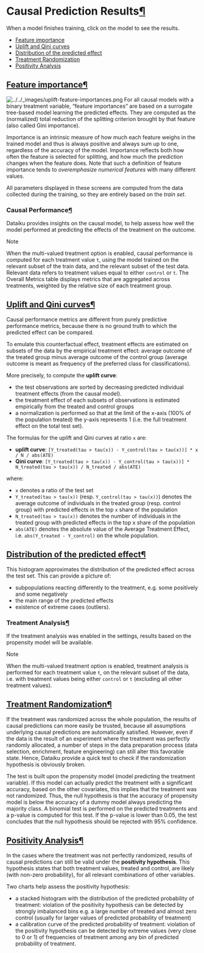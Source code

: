 Causal Prediction Results[¶](#causal-prediction-results "Permalink to this heading")
====================================================================================


When a model finishes training, click on the model to see the results.



* [Feature importance](#feature-importance)
* [Uplift and Qini curves](#uplift-and-qini-curves)
* [Distribution of the predicted effect](#distribution-of-the-predicted-effect)
* [Treatment Randomization](#treatment-randomization)
* [Positivity Analysis](#positivity-analysis)




[Feature importance](#id1)[¶](#feature-importance "Permalink to this heading")
------------------------------------------------------------------------------


![../../_images/uplift-feature-importances.png](../../_images/uplift-feature-importances.png)
For all causal models with a binary treatment variable, “feature importances” are based on a surrogate tree\-based model learning the predicted effects. They are computed as the (normalized) total reduction of the splitting criterion brought by that feature (also called Gini importance).


Importance is an intrinsic measure of how much each feature weighs in the trained model and thus is always positive and always sum up to one, regardless of the accuracy of the model. Importance reflects both how often the feature is selected for splitting, and how much the prediction changes when the feature does. Note that such a definition of feature importance tends to *overemphasize numerical features* with many different values.


All parameters displayed in these screens are computed from the data collected during the training, so they are entirely based on the *train set*.



### Causal Performance[¶](#causal-performance "Permalink to this heading")


Dataiku provides insights on the causal model, to help assess how well the model performed at predicting the effects of the treatment on the outcome.



Note


When the multi\-valued treatment option is enabled, causal performance is computed for each treatment value `t`, using the model trained on the relevant subset of the train data, and the relevant subset of the test data. Relevant data refers to treatment values equal to either `control` or `t`.
The Overall Metrics table displays metrics that are aggregated across treatments, weighted by the relative size of each treatment group.






[Uplift and Qini curves](#id2)[¶](#uplift-and-qini-curves "Permalink to this heading")
--------------------------------------------------------------------------------------


Causal performance metrics are different from purely predictive performance metrics, because there is no ground truth to which the predicted effect can be compared.


To emulate this counterfactual effect, treatment effects are estimated on subsets of the data by the empirical treatment effect: average outcome of the treated group minus average outcome of the control group (average outcome is meant as frequency of the preferred class for classifications).


More precisely, to compute the **uplift curve**:


* the test observations are sorted by decreasing predicted individual treatment effects (from the causal model).
* the treatment effect of each subsets of observations is estimated empirically from the treated and control groups
* a normalization is performed so that at the limit of the x\-axis (100% of the population treated) the y\-axis represents 1 (i.e. the full treatment effect on the total test set).


The formulas for the uplift and Qini curves at ratio `x` are:


* **uplift curve**: `[Y_treated(tau > tau(x)) - Y_control(tau > tau(x))] * x / N / abs(ATE)`
* **Qini curve**: `[Y_treated(tau > tau(x)) - Y_control(tau > tau(x))] * N_treated(tau > tau(x)) / N_treated / abs(ATE)`


where:


* `x` denotes a ratio of the test set
* `Y_treated(tau > tau(x))` (resp. `Y_control(tau > tau(x))`) denotes the average outcome of individuals in the treated group (resp. control group) with predicted effects in the top `x` share of the population
* `N_treated(tau > tau(x))` denotes the number of individuals in the treated group with predicted effects in the top x share of the population
* `abs(ATE)` denotes the absolute value of the Average Treatment Effect, i.e. `abs(Y_treated - Y_control)` on the whole population.




[Distribution of the predicted effect](#id3)[¶](#distribution-of-the-predicted-effect "Permalink to this heading")
------------------------------------------------------------------------------------------------------------------


This histogram approximates the distribution of the predicted effect across the test set. This can provide a picture of:


* subpopulations reacting differently to the treatment, e.g. some positively and some negatively
* the main range of the predicted effects
* existence of extreme cases (outliers).



### Treatment Analysis[¶](#treatment-analysis "Permalink to this heading")


If the treatment analysis was enabled in the settings, results based on the propensity model will be available.



Note


When the multi\-valued treatment option is enabled, treatment analysis is performed for each treatment value `t`, on the relevant subset of the data, i.e. with treatment values being either `control` or `t` (excluding all other treatment values).






[Treatment Randomization](#id4)[¶](#treatment-randomization "Permalink to this heading")
----------------------------------------------------------------------------------------


If the treatment was randomized across the whole population, the results of causal predictions can more easily be trusted, because all assumptions underlying causal predictions are automatically satisfied.
However, even if the data is the result of an experiment where the treatment was perfectly randomly allocated, a number of steps in the data preparation process (data selection, enrichment, feature engineering) can still alter this favorable state.
Hence, Dataiku provide a quick test to check if the randomization hypothesis is obviously broken.


The test is built upon the propensity model (model predicting the treatment variable). If this model can actually predict the treatment with a significant accuracy, based on the other covariates, this implies that the treatment was not randomized.
Thus, the null hypothesis is that the accuracy of propensity model is below the accuracy of a dummy model always predicting the majority class. A binomial test is performed on the predicted treatments and a p\-value is computed for this test. If the p\-value is lower than 0\.05, the test concludes that the null hypothesis should be rejected with 95% confidence.




[Positivity Analysis](#id5)[¶](#positivity-analysis "Permalink to this heading")
--------------------------------------------------------------------------------


In the cases where the treatment was not perfectly randomized, results of causal predictions can still be valid under the **positivity hypothesis**. This hypothesis states that both treatment values, treated and control, are likely (with non\-zero probability), for all relevant combinations of other variables.


Two charts help assess the positivity hypothesis:


* a stacked histogram with the distribution of the predicted probability of treatment: violation of the positivity hypothesis can be detected by strongly imbalanced bins e.g. a large number of treated and almost zero control (usually for larger values of predicted probability of treatment)
* a calibration curve of the predicted probability of treatment: violation of the positivity hypothesis can be detected by extreme values (very close to 0 or 1\) of frequencies of treatment among any bin of predicted probability of treatment.
